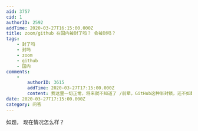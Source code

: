 ```yaml
---
aid: 3757
cid: 1
authorID: 2592
addTime: 2020-03-27T16:15:00.000Z
title: zoom/github 在国内被封了吗？ 会被封吗？
tags:
    - 封了吗
    - 封吗
    - zoom
    - github
    - 国内
comments:
    -
        authorID: 3615
        addTime: 2020-03-27T17:15:00.000Z
        content: 我这里一切正常，将来就不知道了 /前辈，GitHub这种半封锁，还不如翻出来 /GitHub挂的aws，国内基本封杀了aws
date: 2020-03-27T17:15:00.000Z
category: 问答
---
```


如题， 现在情况怎么样？

